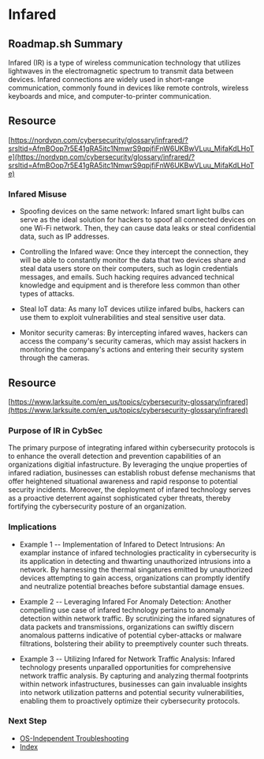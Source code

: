 # Infared

## Roadmap.sh Summary

Infared (IR) is a type of wireless communication technology that utilizes lightwaves in the electromagnetic spectrum to transmit data between devices. Infared connections are widely used in short-range communication, commonly found in devices like remote controls, wireless keyboards and mice, and computer-to-printer communication.

## Resource 
[https://nordvpn.com/cybersecurity/glossary/infrared/?srsltid=AfmBOop7r5E41gRA5itc1NmwrS9qpjfiFnW6UKBwVLuu_MifaKdLHoTe](https://nordvpn.com/cybersecurity/glossary/infrared/?srsltid=AfmBOop7r5E41gRA5itc1NmwrS9qpjfiFnW6UKBwVLuu_MifaKdLHoTe)

### Infared Misuse
- Spoofing devices on the same network: Infared smart light bulbs can serve as the ideal solution for hackers to spoof all connected devices on one Wi-Fi network. Then, they can cause data leaks or steal confidential data, such as IP addresses.

- Controlling the Infared wave: Once they intercept the connection, they will be able to constantly monitor the data that two devices share and steal data users store on their computers, such as login credentials messages, and emails. Such hacking requires advanced technical knowledge and equipment and is therefore less common than other types of attacks.

- Steal IoT data: As many IoT devices utilize infared bulbs, hackers can use them to exploit vulnerabilities and steal sensitive user data.

- Monitor security cameras: By intercepting infared waves, hackers can access the company's security cameras, which may assist hackers in monitoring the company's actions and entering their security system through the cameras.

## Resource 
[https://www.larksuite.com/en_us/topics/cybersecurity-glossary/infrared](https://www.larksuite.com/en_us/topics/cybersecurity-glossary/infrared)

### Purpose of IR in CybSec
The primary purpose of integrating infared within cybersecurity protocols is to enhance the overall detection and prevention capabilities of an organizations digitial infastructure. By leveraging the unqiue properties of infared radiation, businesses can establish robust defense mechanisms that offer heightened situational awareness and rapid response to potential security incidents. Moreover, the deployment of infared technology serves as a proactive deterrent against sophisticated cyber threats, thereby fortifying the cybersecurity posture of an organization.

### Implications
- Example 1 -- Implementation of Infared to Detect Intrusions: An examplar instance of infared technologies practicality in cybersecurity is its application in detecting and thwarting unauthorized intrusions into a network. By harnessing the thermal singatures emitted by unauthorized devices attempting to gain access, organizations can promptly identify and neutralize potential breaches before substantial damage ensues.

- Example 2 -- Leveraging Infared For Anomaly Detection: Another compelling use case of infared technology pertains to anomaly detection within network traffic. By scrutinizing the infared signatures of data packets and transmissions, organizations can swiftly discern anomalous patterns indicative of potential cyber-attacks or malware filtrations, bolstering their ability to preemptively counter such threats.

- Example 3 -- Utilizing Infared for Network Traffic Analysis: Infared technology presents unparalled opportunities for comprehensive network traffic analysis. By capturing and analyzing thermal footprints within network infastructures, businesses can gain invaluable insights into network utilization patterns and potential security vulnerabilities, enabling them to proactively optimize their cybersecurity protocols.


### Next Step
- [OS-Independent Troubleshooting](https://github.com/Sisu-Sus/CyberSec-RoadMap/blob/main/Fundamental_IT_Skills/OS_Independent_Troubleshooting.md)
- [Index](https://github.com/Sisu-Sus/CyberSec-RoadMap/blob/main/index.md)
